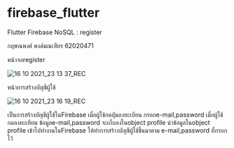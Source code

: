 # firebase_flutter

Flutter Firebase NoSQL : register

กฤษณพงศ์ พงศ์มณเฑียร 62020471

หน้าจอregister

![16 10 2021_23 13 37_REC](https://user-images.githubusercontent.com/92374367/137594635-2ce65266-d3ff-45c8-ba8d-98b059fa6ee9.png)

หน้าการสร้างบัญชีผู้ใช้

![16 10 2021_23 16 19_REC](https://user-images.githubusercontent.com/92374367/137594721-d8c43c08-f376-4df7-bb8d-d80d12c28d8b.png)

เป็นการสร้างบัญชีผู้ใช้ในFirebase เมื่อผู้ใช้กดปุ่มลงทะเบียน กรอกe-mail,password เมื่อผู้ใช้กดลงทะเทียน ข้อมูลe-mail,password จะเก็บลงในobject profile นำข้อมูลในobject profile 
เข้าไปทำงานในFirebase ให้ทำการสร้างบัญชีผู้ใช้ขึ้นมาตาม e-mail,password ที่กรอกไว้


